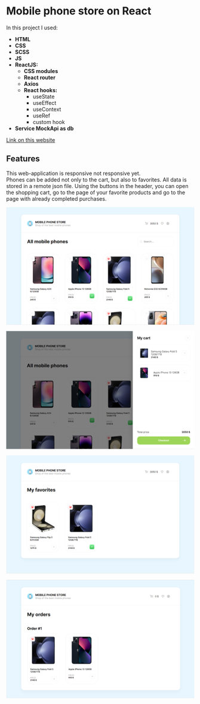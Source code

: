 # Mobile phone store on React
In this project I used:
* __HTML__
* __CSS__
* __SCSS__
* __JS__
* __ReactJS:__
    * __CSS modules__
    * __React router__
    * __Axios__
    * __React hooks:__
        * useState
        * useEffect
        * useContext
        * useRef
        * custom hook
* __Service MockApi as db__

[Link on this website](https://k-a-webdev.github.io/React-mobilePhone-store/)

## Features
This web-application is responsive not responsive yet. \
Phones can be added not only to the cart, but also to favorites. All data is stored in a remote json file.
Using the buttons in the header, you can open the shopping cart, go to the page of your favorite products and go to the page with already completed purchases.

![Preview photo](public/img/Preview.png)

![Preview photo](public/img/Preview_2.png)

![Preview photo](public/img/Preview_3.png)

![Preview photo](public/img/Preview_4.png)
